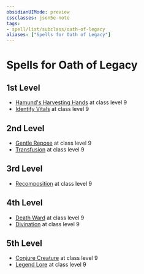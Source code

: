 ```yaml
---
obsidianUIMode: preview
cssclasses: json5e-note
tags:
- spell/list/subclass/oath-of-legacy
aliases: ["Spells for Oath of Legacy"]
---
```

# Spells for Oath of Legacy

## 1st Level

- [Hamund's Harvesting Hands](hamunds-harvesting-hands-hhhvii "HHHVII") at class level 9
- [Identify Vitals](identify-vitals-hhhvii "HHHVII") at class level 9

## 2nd Level

- [Gentle Repose](gentle-repose "PHB") at class level 9
- [Transfusion](transfusion-hhhvii "HHHVII") at class level 9

## 3rd Level

- [Recomposition](recomposition-hhhvii "HHHVII") at class level 9

## 4th Level

- [Death Ward](death-ward "PHB") at class level 9
- [Divination](divination "PHB") at class level 9

## 5th Level

- [Conjure Creature](conjure-creature-hhhvii "HHHVII") at class level 9
- [Legend Lore](legend-lore "PHB") at class level 9